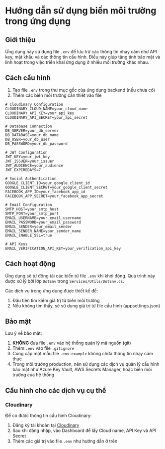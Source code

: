 # Hướng dẫn sử dụng biến môi trường trong ứng dụng

## Giới thiệu

Ứng dụng này sử dụng file `.env` để lưu trữ các thông tin nhạy cảm như API key, mật khẩu và các thông tin cấu hình. Điều này giúp tăng tính bảo mật và linh hoạt trong việc triển khai ứng dụng ở nhiều môi trường khác nhau.

## Cách cấu hình

1. Tạo file `.env` trong thư mục gốc của ứng dụng backend (nếu chưa có)
2. Thêm các biến môi trường cần thiết vào file

```properties
# Cloudinary Configuration
CLOUDINARY_CLOUD_NAME=your_cloud_name
CLOUDINARY_API_KEY=your_api_key
CLOUDINARY_API_SECRET=your_api_secret

# Database Connection
DB_SERVER=your_db_server
DB_DATABASE=your_db_name
DB_USER=your_db_user
DB_PASSWORD=your_db_password

# JWT Configuration
JWT_KEY=your_jwt_key
JWT_ISSUER=your_issuer
JWT_AUDIENCE=your_audience
JWT_EXPIREDAYS=7

# Social Authentication
GOOGLE_CLIENT_ID=your_google_client_id
GOOGLE_CLIENT_SECRET=your_google_client_secret
FACEBOOK_APP_ID=your_facebook_app_id
FACEBOOK_APP_SECRET=your_facebook_app_secret

# Email Configuration
SMTP_HOST=your_smtp_host
SMTP_PORT=your_smtp_port
EMAIL_USERNAME=your_email_username
EMAIL_PASSWORD=your_email_password
EMAIL_SENDER=your_email_sender
EMAIL_SENDER_NAME=your_sender_name
EMAIL_ENABLE_SSL=true

# API Keys
EMAIL_VERIFICATION_API_KEY=your_verification_api_key
```

## Cách hoạt động

Ứng dụng sẽ tự động tải các biến từ file `.env` khi khởi động. Quá trình này được xử lý bởi lớp `DotEnv` trong `Services/Utils/DotEnv.cs`.

Các dịch vụ trong ứng dụng được thiết kế để:
1. Đầu tiên tìm kiếm giá trị từ biến môi trường
2. Nếu không tìm thấy, sẽ sử dụng giá trị từ file cấu hình (appsettings.json)

## Bảo mật

Lưu ý về bảo mật:

1. **KHÔNG** đưa file `.env` vào hệ thống quản lý mã nguồn (git)
2. Thêm `.env` vào file `.gitignore` 
3. Cung cấp một mẫu file `.env.example` không chứa thông tin nhạy cảm thực
4. Trong môi trường production, nên sử dụng các dịch vụ quản lý cấu hình bảo mật như Azure Key Vault, AWS Secrets Manager, hoặc biến môi trường của hệ thống

## Cấu hình cho các dịch vụ cụ thể

### Cloudinary

Để có được thông tin cấu hình Cloudinary:
1. Đăng ký tài khoản tại [Cloudinary](https://cloudinary.com/users/register/free)
2. Sau khi đăng nhập, vào Dashboard để lấy Cloud name, API Key và API Secret
3. Thêm các giá trị vào file `.env` như hướng dẫn ở trên
